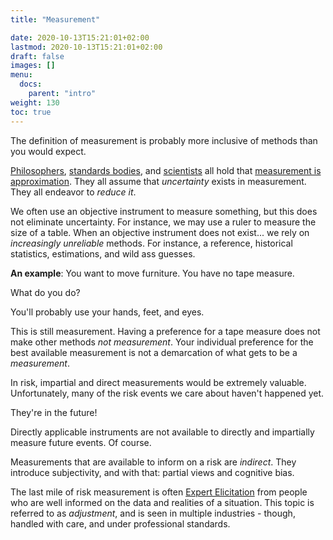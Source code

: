 ```yaml
---
title: "Measurement"

date: 2020-10-13T15:21:01+02:00
lastmod: 2020-10-13T15:21:01+02:00
draft: false
images: []
menu:
  docs:
    parent: "intro"
weight: 130
toc: true
---
```

The definition of measurement is probably more inclusive of methods than you would expect.

[Philosophers](https://plato.stanford.edu/entries/measurement-science/), [standards bodies](https://www.bipm.org/documents/20126/2071204/JCGM_100_2008_E.pdf/cb0ef43f-baa5-11cf-3f85-4dcd86f77bd6), and [scientists](https://www.nist.gov/itl/sed/topic-areas/measurement-uncertainty) all hold that [measurement is approximation](https://en.wikipedia.org/wiki/Measurement_uncertainty). They all assume that _uncertainty_ exists in measurement. They all endeavor to _reduce it_.

We often use an objective instrument to measure something, but this does not eliminate uncertainty. For instance, we may use a ruler to measure the size of a table. When an objective instrument does not exist... we rely on _increasingly unreliable_ methods. For instance, a reference, historical statistics, estimations, and wild ass guesses.

**An example**: You want to move furniture. You have no tape measure.

What do you do?

You'll probably use your hands, feet, and eyes.

This is still measurement. Having a preference for a tape measure does not make other methods _not measurement_. Your individual preference for the best available measurement is not a demarcation of what gets to be a _measurement_.

In risk, impartial and direct measurements would be extremely valuable. Unfortunately, many of the risk events we care about haven't happened yet. 

They're in the future!

Directly applicable instruments are not available to directly and impartially measure future events. Of course.

Measurements that are available to inform on a risk are _indirect_. They introduce subjectivity, and with that: partial views and cognitive bias. 

The last mile of risk measurement is often [Expert Elicitation](/risk-measurement/docs/estimation/expert-elicitation) from people who are well informed on the data and realities of a situation. This topic is referred to as _adjustment_, and is seen in multiple industries - though, handled with care, and under professional standards.
